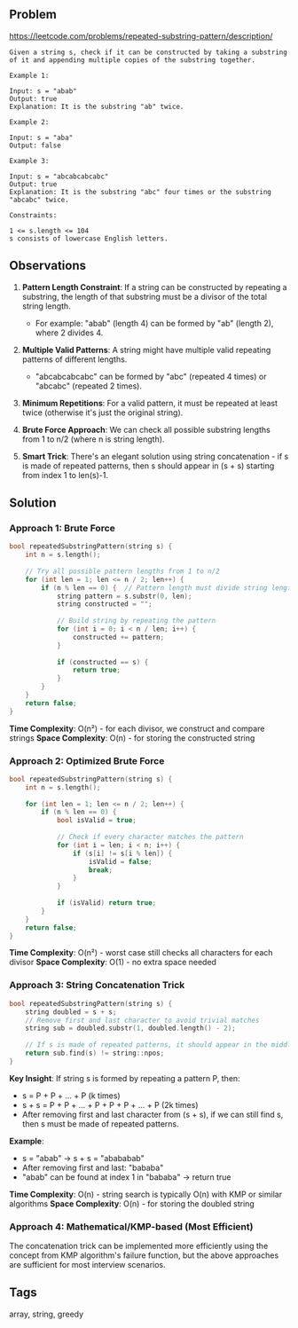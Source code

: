 ## Problem

https://leetcode.com/problems/repeated-substring-pattern/description/

```
Given a string s, check if it can be constructed by taking a substring of it and appending multiple copies of the substring together.

Example 1:

Input: s = "abab"
Output: true
Explanation: It is the substring "ab" twice.

Example 2:

Input: s = "aba"
Output: false

Example 3:

Input: s = "abcabcabcabc"
Output: true
Explanation: It is the substring "abc" four times or the substring "abcabc" twice.

Constraints:

1 <= s.length <= 104
s consists of lowercase English letters.
```

## Observations

1. **Pattern Length Constraint**: If a string can be constructed by repeating a substring, the length of that substring must be a divisor of the total string length.
   - For example: "abab" (length 4) can be formed by "ab" (length 2), where 2 divides 4.

2. **Multiple Valid Patterns**: A string might have multiple valid repeating patterns of different lengths.
   - "abcabcabcabc" can be formed by "abc" (repeated 4 times) or "abcabc" (repeated 2 times).

3. **Minimum Repetitions**: For a valid pattern, it must be repeated at least twice (otherwise it's just the original string).

4. **Brute Force Approach**: We can check all possible substring lengths from 1 to n/2 (where n is string length).

5. **Smart Trick**: There's an elegant solution using string concatenation - if s is made of repeated patterns, then s should appear in (s + s) starting from index 1 to len(s)-1.

## Solution

### Approach 1: Brute Force
```cpp
bool repeatedSubstringPattern(string s) {
    int n = s.length();
    
    // Try all possible pattern lengths from 1 to n/2
    for (int len = 1; len <= n / 2; len++) {
        if (n % len == 0) {  // Pattern length must divide string length
            string pattern = s.substr(0, len);
            string constructed = "";
            
            // Build string by repeating the pattern
            for (int i = 0; i < n / len; i++) {
                constructed += pattern;
            }
            
            if (constructed == s) {
                return true;
            }
        }
    }
    return false;
}
```

**Time Complexity**: O(n²) - for each divisor, we construct and compare strings
**Space Complexity**: O(n) - for storing the constructed string

### Approach 2: Optimized Brute Force
```cpp
bool repeatedSubstringPattern(string s) {
    int n = s.length();
    
    for (int len = 1; len <= n / 2; len++) {
        if (n % len == 0) {
            bool isValid = true;
            
            // Check if every character matches the pattern
            for (int i = len; i < n; i++) {
                if (s[i] != s[i % len]) {
                    isValid = false;
                    break;
                }
            }
            
            if (isValid) return true;
        }
    }
    return false;
}
```

**Time Complexity**: O(n²) - worst case still checks all characters for each divisor
**Space Complexity**: O(1) - no extra space needed

### Approach 3: String Concatenation Trick
```cpp
bool repeatedSubstringPattern(string s) {
    string doubled = s + s;
    // Remove first and last character to avoid trivial matches
    string sub = doubled.substr(1, doubled.length() - 2);
    
    // If s is made of repeated patterns, it should appear in the middle
    return sub.find(s) != string::npos;
}
```

**Key Insight**: If string s is formed by repeating a pattern P, then:
- s = P + P + ... + P (k times)
- s + s = P + P + ... + P + P + P + ... + P (2k times)
- After removing first and last character from (s + s), if we can still find s, then s must be made of repeated patterns.

**Example**: 
- s = "abab" → s + s = "abababab"
- After removing first and last: "bababa"
- "abab" can be found at index 1 in "bababa" → return true

**Time Complexity**: O(n) - string search is typically O(n) with KMP or similar algorithms
**Space Complexity**: O(n) - for storing the doubled string

### Approach 4: Mathematical/KMP-based (Most Efficient)
The concatenation trick can be implemented more efficiently using the concept from KMP algorithm's failure function, but the above approaches are sufficient for most interview scenarios.

## Tags

array, string, greedy
